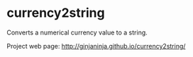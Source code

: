currency2string
===============

Converts a numerical currency value to a string.


Project web page: http://ginjaninja.github.io/currency2string/
